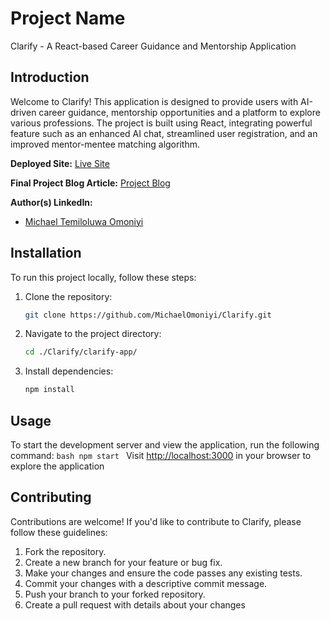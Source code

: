 # Project Name

Clarify - A React-based Career Guidance and Mentorship Application

## Introduction

Welcome to Clarify! This application is designed to provide users with AI-driven career guidance, mentorship opportunities and a platform to explore various professions. The project is built using React, integrating powerful feature such as an enhanced AI chat, streamlined user registration, and an improved mentor-mentee matching algorithm.

**Deployed Site:** [ Live Site ](./)

**Final Project Blog Article:** [ Project Blog ](./)

**Author(s) LinkedIn:**
- [ Michael Temiloluwa Omoniyi](https://www.linkedin.com/in/michael-omoniyi-1b2307232/)

## Installation
To run this project locally, follow these steps:

1. Clone the repository:
    ```bash
    git clone https://github.com/MichaelOmoniyi/Clarify.git
    ```

2. Navigate to the project directory:
    ```bash
    cd ./Clarify/clarify-app/
    ```

3. Install dependencies:
    ```bash
    npm install
    ```

## Usage
To start the development server and view the application, run the following command:
    ```bash
    npm start
    ```
Visit [http://localhost:3000](http://localhost:3000) in your browser to explore the application

## Contributing
Contributions are welcome! If you'd like to contribute to Clarify, please follow these guidelines:

1. Fork the repository.
2. Create a new branch for your feature or bug fix.
3. Make your changes and ensure the code passes any existing tests.
4. Commit your changes with a descriptive commit message.
5. Push your branch to your forked repository.
6. Create a pull request with details about your changes
